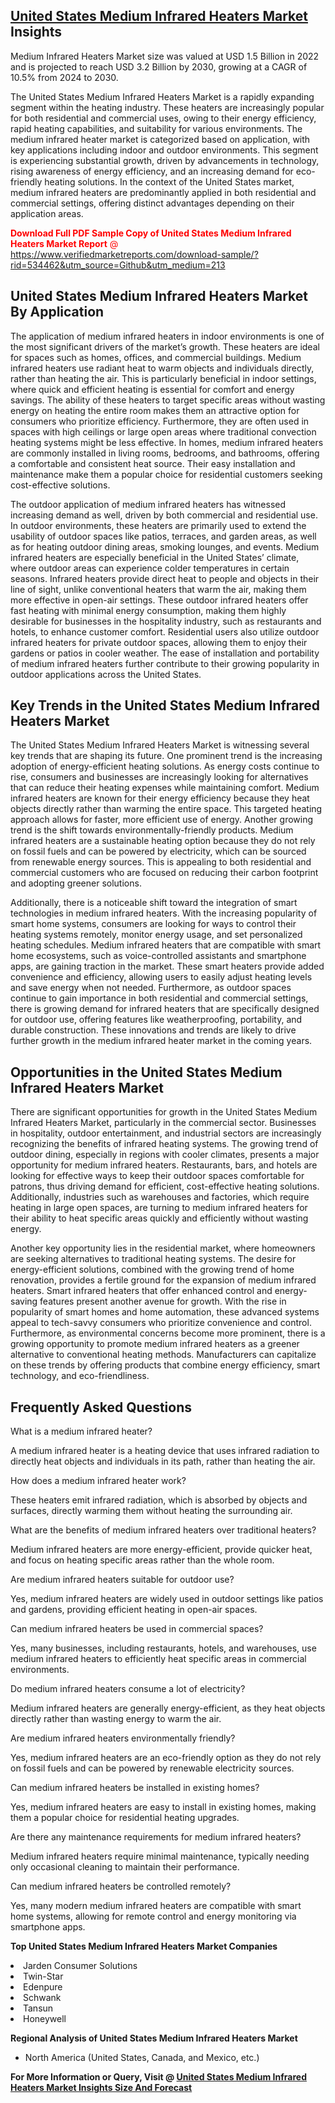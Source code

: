 <h2><a href="https://www.verifiedmarketreports.com/download-sample/?rid=534462&amp;utm_source=Github&amp;utm_medium=213" target="_blank">United States Medium Infrared Heaters Market</a> Insights</h2><p>Medium Infrared Heaters Market size was valued at USD 1.5 Billion in 2022 and is projected to reach USD 3.2 Billion by 2030, growing at a CAGR of 10.5% from 2024 to 2030.</p><p><p>The United States Medium Infrared Heaters Market is a rapidly expanding segment within the heating industry. These heaters are increasingly popular for both residential and commercial uses, owing to their energy efficiency, rapid heating capabilities, and suitability for various environments. The medium infrared heater market is categorized based on application, with key applications including indoor and outdoor environments. This segment is experiencing substantial growth, driven by advancements in technology, rising awareness of energy efficiency, and an increasing demand for eco-friendly heating solutions. In the context of the United States market, medium infrared heaters are predominantly applied in both residential and commercial settings, offering distinct advantages depending on their application areas. <p><span class=""><span style="color: #ff0000;"><strong>Download Full PDF Sample Copy of United States Medium Infrared Heaters Market Report</strong> @ </span><a href="https://www.verifiedmarketreports.com/download-sample/?rid=534462&amp;utm_source=Github&amp;utm_medium=213" target="_blank">https://www.verifiedmarketreports.com/download-sample/?rid=534462&amp;utm_source=Github&amp;utm_medium=213</a></span></p></p><h2>United States Medium Infrared Heaters Market By Application</h2><p>The application of medium infrared heaters in indoor environments is one of the most significant drivers of the market’s growth. These heaters are ideal for spaces such as homes, offices, and commercial buildings. Medium infrared heaters use radiant heat to warm objects and individuals directly, rather than heating the air. This is particularly beneficial in indoor settings, where quick and efficient heating is essential for comfort and energy savings. The ability of these heaters to target specific areas without wasting energy on heating the entire room makes them an attractive option for consumers who prioritize efficiency. Furthermore, they are often used in spaces with high ceilings or large open areas where traditional convection heating systems might be less effective. In homes, medium infrared heaters are commonly installed in living rooms, bedrooms, and bathrooms, offering a comfortable and consistent heat source. Their easy installation and maintenance make them a popular choice for residential customers seeking cost-effective solutions.<p>The outdoor application of medium infrared heaters has witnessed increasing demand as well, driven by both commercial and residential use. In outdoor environments, these heaters are primarily used to extend the usability of outdoor spaces like patios, terraces, and garden areas, as well as for heating outdoor dining areas, smoking lounges, and events. Medium infrared heaters are especially beneficial in the United States’ climate, where outdoor areas can experience colder temperatures in certain seasons. Infrared heaters provide direct heat to people and objects in their line of sight, unlike conventional heaters that warm the air, making them more effective in open-air settings. These outdoor infrared heaters offer fast heating with minimal energy consumption, making them highly desirable for businesses in the hospitality industry, such as restaurants and hotels, to enhance customer comfort. Residential users also utilize outdoor infrared heaters for private outdoor spaces, allowing them to enjoy their gardens or patios in cooler weather. The ease of installation and portability of medium infrared heaters further contribute to their growing popularity in outdoor applications across the United States.<h2>Key Trends in the United States Medium Infrared Heaters Market</h2><p>The United States Medium Infrared Heaters Market is witnessing several key trends that are shaping its future. One prominent trend is the increasing adoption of energy-efficient heating solutions. As energy costs continue to rise, consumers and businesses are increasingly looking for alternatives that can reduce their heating expenses while maintaining comfort. Medium infrared heaters are known for their energy efficiency because they heat objects directly rather than warming the entire space. This targeted heating approach allows for faster, more efficient use of energy. Another growing trend is the shift towards environmentally-friendly products. Medium infrared heaters are a sustainable heating option because they do not rely on fossil fuels and can be powered by electricity, which can be sourced from renewable energy sources. This is appealing to both residential and commercial customers who are focused on reducing their carbon footprint and adopting greener solutions.<p>Additionally, there is a noticeable shift toward the integration of smart technologies in medium infrared heaters. With the increasing popularity of smart home systems, consumers are looking for ways to control their heating systems remotely, monitor energy usage, and set personalized heating schedules. Medium infrared heaters that are compatible with smart home ecosystems, such as voice-controlled assistants and smartphone apps, are gaining traction in the market. These smart heaters provide added convenience and efficiency, allowing users to easily adjust heating levels and save energy when not needed. Furthermore, as outdoor spaces continue to gain importance in both residential and commercial settings, there is growing demand for infrared heaters that are specifically designed for outdoor use, offering features like weatherproofing, portability, and durable construction. These innovations and trends are likely to drive further growth in the medium infrared heater market in the coming years.<h2>Opportunities in the United States Medium Infrared Heaters Market</h2><p>There are significant opportunities for growth in the United States Medium Infrared Heaters Market, particularly in the commercial sector. Businesses in hospitality, outdoor entertainment, and industrial sectors are increasingly recognizing the benefits of infrared heating systems. The growing trend of outdoor dining, especially in regions with cooler climates, presents a major opportunity for medium infrared heaters. Restaurants, bars, and hotels are looking for effective ways to keep their outdoor spaces comfortable for patrons, thus driving demand for efficient, cost-effective heating solutions. Additionally, industries such as warehouses and factories, which require heating in large open spaces, are turning to medium infrared heaters for their ability to heat specific areas quickly and efficiently without wasting energy.<p>Another key opportunity lies in the residential market, where homeowners are seeking alternatives to traditional heating systems. The desire for energy-efficient solutions, combined with the growing trend of home renovation, provides a fertile ground for the expansion of medium infrared heaters. Smart infrared heaters that offer enhanced control and energy-saving features present another avenue for growth. With the rise in popularity of smart homes and home automation, these advanced systems appeal to tech-savvy consumers who prioritize convenience and control. Furthermore, as environmental concerns become more prominent, there is a growing opportunity to promote medium infrared heaters as a greener alternative to conventional heating methods. Manufacturers can capitalize on these trends by offering products that combine energy efficiency, smart technology, and eco-friendliness.<h2>Frequently Asked Questions</h2><p>What is a medium infrared heater?</p><p>A medium infrared heater is a heating device that uses infrared radiation to directly heat objects and individuals in its path, rather than heating the air.</p><p>How does a medium infrared heater work?</p><p>These heaters emit infrared radiation, which is absorbed by objects and surfaces, directly warming them without heating the surrounding air.</p><p>What are the benefits of medium infrared heaters over traditional heaters?</p><p>Medium infrared heaters are more energy-efficient, provide quicker heat, and focus on heating specific areas rather than the whole room.</p><p>Are medium infrared heaters suitable for outdoor use?</p><p>Yes, medium infrared heaters are widely used in outdoor settings like patios and gardens, providing efficient heating in open-air spaces.</p><p>Can medium infrared heaters be used in commercial spaces?</p><p>Yes, many businesses, including restaurants, hotels, and warehouses, use medium infrared heaters to efficiently heat specific areas in commercial environments.</p><p>Do medium infrared heaters consume a lot of electricity?</p><p>Medium infrared heaters are generally energy-efficient, as they heat objects directly rather than wasting energy to warm the air.</p><p>Are medium infrared heaters environmentally friendly?</p><p>Yes, medium infrared heaters are an eco-friendly option as they do not rely on fossil fuels and can be powered by renewable electricity sources.</p><p>Can medium infrared heaters be installed in existing homes?</p><p>Yes, medium infrared heaters are easy to install in existing homes, making them a popular choice for residential heating upgrades.</p><p>Are there any maintenance requirements for medium infrared heaters?</p><p>Medium infrared heaters require minimal maintenance, typically needing only occasional cleaning to maintain their performance.</p><p>Can medium infrared heaters be controlled remotely?</p><p>Yes, many modern medium infrared heaters are compatible with smart home systems, allowing for remote control and energy monitoring via smartphone apps.</p></p><p><strong>Top United States Medium Infrared Heaters Market Companies</strong></p><div data-test-id=""><p><li>Jarden Consumer Solutions</li><li> Twin-Star</li><li> Edenpure</li><li> Schwank</li><li> Tansun</li><li> Honeywell</li></p><div><strong>Regional Analysis of&nbsp;United States Medium Infrared Heaters Market</strong></div><ul><li dir="ltr"><p dir="ltr">North America&nbsp;(United States, Canada, and Mexico, etc.)</p></li></ul><p><strong>For More Information or Query, Visit @&nbsp;</strong><strong><a href="https://www.verifiedmarketreports.com/product/medium-infrared-heaters-market-size-and-forecast/?utm_source=Github&amp;utm_medium=213" target="_blank">United States Medium Infrared Heaters Market Insights Size And Forecast</a></strong></p></div>
